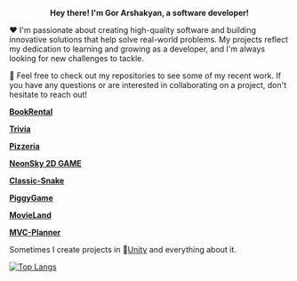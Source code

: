 <p align="center">
 <b> Hey there! I'm Gor Arshakyan, a software developer! </b>
 
  ❤️ I'm passionate about creating high-quality software and building innovative solutions that help solve real-world problems. 
My projects reflect my dedication to  learning and growing as a developer, and I'm always looking for new challenges to tackle.

  🚀 Feel free to check out my repositories to see some of my recent work. If you have any questions or are interested in collaborating on a project, don't hesitate to reach out!

 <b>
  
[BookRental](https://github.com/BrunoGoretti/LibraryHomeWork)
  
[Trivia](https://github.com/BrunoGoretti/Trivia)
  
[Pizzeria](https://github.com/BrunoGoretti/Pizzeria) 
  
[NeonSky 2D GAME](https://github.com/BrunoGoretti/NeonSky)
  
[Classic-Snake](https://github.com/BrunoGoretti/Classic-Snake)
  
[PiggyGame](https://github.com/BrunoGoretti/PiggyGame)
 
[MovieLand](https://github.com/BrunoGoretti/MovieLand)

[MVC-Planner](https://github.com/BrunoGoretti/MVC-Planner)</b>



 Sometimes I create projects in 🎲[Unity](https://unity.com/) and everything about it.


[![Top Langs](https://github-readme-stats.vercel.app/api/top-langs/?username=BrunoGoretti)](https://github.com/anuraghazra/github-readme-stats)
